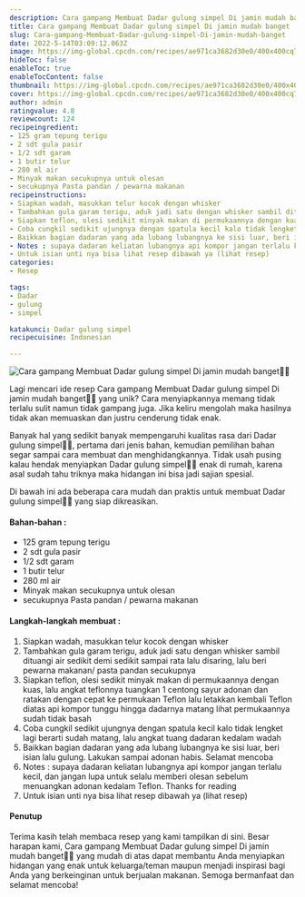 ```yaml
---
description: Cara gampang Membuat Dadar gulung simpel Di jamin mudah banget"
title: Cara gampang Membuat Dadar gulung simpel Di jamin mudah banget
slug: Cara-gampang-Membuat-Dadar-gulung-simpel-Di-jamin-mudah-banget
date: 2022-5-14T03:09:12.063Z
image: https://img-global.cpcdn.com/recipes/ae971ca3682d30e0/400x400cq70/photo.jpg
hideToc: false
enableToc: true
enableTocContent: false
thumbnail: https://img-global.cpcdn.com/recipes/ae971ca3682d30e0/400x400cq70/photo.jpg
cover: https://img-global.cpcdn.com/recipes/ae971ca3682d30e0/400x400cq70/photo.jpg
author: admin
ratingvalue: 4.8
reviewcount: 124
recipeingredient:
- 125 gram tepung terigu
- 2 sdt gula pasir
- 1/2 sdt garam
- 1 butir telur
- 280 ml air
- Minyak makan secukupnya untuk olesan
- secukupnya Pasta pandan / pewarna makanan
recipeinstructions:
- Siapkan wadah, masukkan telur kocok dengan whisker
- Tambahkan gula garam terigu, aduk jadi satu dengan whisker sambil dituangi air sedikit demi sedikit sampai rata lalu disaring, lalu beri pewarna makanan/ pasta pandan secukupnya
- Siapkan teflon, olesi sedikit minyak makan di permukaannya dengan kuas, lalu angkat teflonnya tuangkan 1 centong sayur adonan dan ratakan dengan cepat ke permukaan Teflon lalu letakkan kembali Teflon diatas api kompor tunggu hingga dadarnya matang lihat permukaannya sudah tidak basah
- Coba cungkil sedikit ujungnya dengan spatula kecil kalo tidak lengket lagi berarti sudah matang, lalu angkat tuang dadaran kedalam wadah
- Baikkan bagian dadaran yang ada lubang lubangnya ke sisi luar, beri isian lalu gulung. Lakukan sampai adonan habis. Selamat mencoba
- Notes : supaya dadaran keliatan lubangnya api kompor jangan terlalu kecil, dan jangan lupa untuk selalu memberi olesan sebelum menuangkan adonan kedalam Teflon. Thanks for reading
- Untuk isian unti nya bisa lihat resep dibawah ya (lihat resep)
categories:
- Resep

tags:
- Dadar
- gulung
- simpel

katakunci: Dadar gulung simpel
recipecuisine: Indonesian

---
```


![Cara gampang Membuat Dadar gulung simpel Di jamin mudah banget👩‍🍳](https://img-global.cpcdn.com/recipes/ae971ca3682d30e0/400x400cq70/photo.jpg)

Lagi mencari ide resep Cara gampang Membuat Dadar gulung simpel Di jamin mudah banget👩‍🍳 yang unik? Cara menyiapkannya memang tidak terlalu sulit namun tidak gampang juga. Jika keliru mengolah maka hasilnya tidak akan memuaskan dan justru cenderung tidak enak.

Banyak hal yang sedikit banyak mempengaruhi kualitas rasa dari Dadar gulung simpel👩‍🍳, pertama dari jenis bahan, kemudian pemilihan bahan segar sampai cara membuat dan menghidangkannya. Tidak usah pusing kalau hendak menyiapkan Dadar gulung simpel👩‍🍳 enak di rumah, karena asal sudah tahu triknya maka hidangan ini bisa jadi sajian spesial.

Di bawah ini ada beberapa cara mudah dan praktis untuk membuat Dadar gulung simpel👩‍🍳 yang siap dikreasikan.

<!--inarticleads1-->

#### Bahan-bahan :

- 125 gram tepung terigu
- 2 sdt gula pasir
- 1/2 sdt garam
- 1 butir telur
- 280 ml air
- Minyak makan secukupnya untuk olesan
- secukupnya Pasta pandan / pewarna makanan

<!--inarticleads2-->

#### Langkah-langkah membuat :

1. Siapkan wadah, masukkan telur kocok dengan whisker
1. Tambahkan gula garam terigu, aduk jadi satu dengan whisker sambil dituangi air sedikit demi sedikit sampai rata lalu disaring, lalu beri pewarna makanan/ pasta pandan secukupnya
1. Siapkan teflon, olesi sedikit minyak makan di permukaannya dengan kuas, lalu angkat teflonnya tuangkan 1 centong sayur adonan dan ratakan dengan cepat ke permukaan Teflon lalu letakkan kembali Teflon diatas api kompor tunggu hingga dadarnya matang lihat permukaannya sudah tidak basah
1. Coba cungkil sedikit ujungnya dengan spatula kecil kalo tidak lengket lagi berarti sudah matang, lalu angkat tuang dadaran kedalam wadah
1. Baikkan bagian dadaran yang ada lubang lubangnya ke sisi luar, beri isian lalu gulung. Lakukan sampai adonan habis. Selamat mencoba
1. Notes : supaya dadaran keliatan lubangnya api kompor jangan terlalu kecil, dan jangan lupa untuk selalu memberi olesan sebelum menuangkan adonan kedalam Teflon. Thanks for reading
1. Untuk isian unti nya bisa lihat resep dibawah ya (lihat resep)

#### Penutup

Terima kasih telah membaca resep yang kami tampilkan di sini. Besar harapan kami, Cara gampang Membuat Dadar gulung simpel Di jamin mudah banget👩‍🍳 yang mudah di atas dapat membantu Anda menyiapkan hidangan yang enak untuk keluarga/teman maupun menjadi inspirasi bagi Anda yang berkeinginan untuk berjualan makanan. Semoga bermanfaat dan selamat mencoba!
